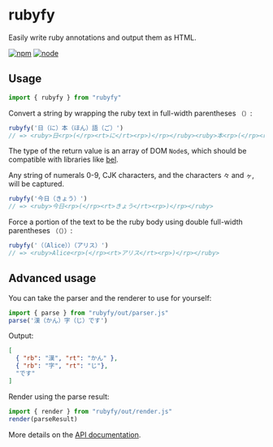 # rubyfy

Easily write ruby annotations and output them as HTML.

[![npm](https://img.shields.io/npm/v/rubyfy.svg?style=flat-square)](https://www.npmjs.com/package/rubyfy)
[![node](https://img.shields.io/node/v/rubyfy.svg?style=flat-square)](https://nodejs.org/en/download/)

## Usage

```javascript
import { rubyfy } from "rubyfy"
```

Convert a string by wrapping the ruby text in full-width parentheses `（）`:

```javascript
rubyfy('日（に）本（ほん）語（ご）')
// => <ruby>日<rp>(</rp><rt>に</rt><rp>)</rp></ruby><ruby>本<rp>(</rp><rt>ほん</rt><rp>)</rp></ruby><ruby>語<rp>(</rp><rt>ご</rt><rp>)</rp></ruby>
```

The type of the return value is an array of DOM `Node`s, which should be compatible with libraries like [bel](https://www.npmjs.com/package/bel).

Any string of numerals 0-9, CJK characters, and the characters `々` and `ヶ`, will be captured.

```javascript
rubyfy('今日（きょう）')
// => <ruby>今日<rp>(</rp><rt>きょう</rt><rp>)</rp></ruby>
```

Force a portion of the text to be the ruby body using double full-width parentheses `（（））`:

```javascript
rubyfy('（（Alice））（アリス）')
// => <ruby>Alice<rp>(</rp><rt>アリス</rt><rp>)</rp></ruby>
```

## Advanced usage

You can take the parser and the renderer to use for yourself:

```javascript
import { parse } from "rubyfy/out/parser.js"
parse('漢（かん）字（じ）です')
```

Output:
```json
[
  { "rb": "漢", "rt": "かん" },
  { "rb": "字", "rt": "じ"},
  "です"
]
```

Render using the parse result:
```javascript
import { render } from "rubyfy/out/render.js"
render(parseResult)
```

More details on the [API documentation](./API.md).

